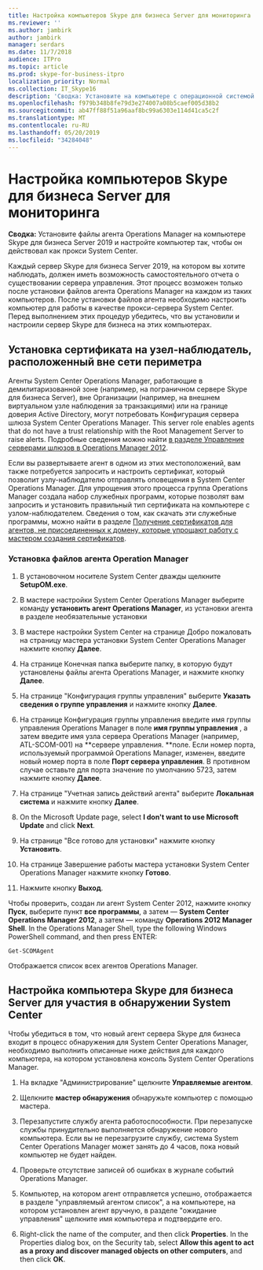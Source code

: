 ```yaml
---
title: Настройка компьютеров Skype для бизнеса Server для мониторинга
ms.reviewer: ''
ms.author: jambirk
author: jambirk
manager: serdars
ms.date: 11/7/2018
audience: ITPro
ms.topic: article
ms.prod: skype-for-business-itpro
localization_priority: Normal
ms.collection: IT_Skype16
description: 'Сводка: Установите на компьютере с операционной системой Skype для Business Server 2019 файлы агента Operations Manager и настройте компьютер так, чтобы он действовал как прокси System Center.'
ms.openlocfilehash: f979b348b8fe79d3e274007a08b5caef005d38b2
ms.sourcegitcommit: ab47ff88f51a96aaf8bc99a6303e114d41ca5c2f
ms.translationtype: MT
ms.contentlocale: ru-RU
ms.lasthandoff: 05/20/2019
ms.locfileid: "34284048"
---
```

# <a name="configure-the-skype-for-business-server-computers-that-will-be-monitored"></a>Настройка компьютеров Skype для бизнеса Server для мониторинга

**Сводка:** Установите файлы агента Operations Manager на компьютере Skype для бизнеса Server 2019 и настройте компьютер так, чтобы он действовал как прокси System Center.

Каждый сервер Skype для бизнеса Server 2019, на котором вы хотите наблюдать, должен иметь возможность самостоятельного отчета о существовании сервера управления. Этот процесс возможен только после установки файлов агента Operations Manager на каждом из таких компьютеров. После установки файлов агента необходимо настроить компьютер для работы в качестве прокси-сервера System Center. Перед выполнением этих процедур убедитесь, что вы установили и настроили сервер Skype для бизнеса на этих компьютерах.

## <a name="installing-a-certificate-on-a-watcher-node-located-outside-the-perimeter-network"></a>Установка сертификата на узел-наблюдатель, расположенный вне сети периметра
<a name="watcher_node_outside"> </a>

Агенты System Center Operations Manager, работающие в демилитаризованной зоне (например, на пограничном сервере Skype для бизнеса Server), вне Организации (например, на внешнем виртуальном узле наблюдения за транзакциями) или на границе доверия Active Directory, могут потребовать Конфигурация сервера шлюза System Center Operations Manager. This server role enables agents that do not have a trust relationship with the Root Management Server to raise alerts. Подробные сведения можно найти [в разделе Управление серверами шлюзов в Operations Manager 2012](https://technet.microsoft.com/en-us/library/hh212823.aspx).

Если вы развертываете агент в одном из этих местоположений, вам также потребуется запросить и настроить сертификат, который позволит узлу-наблюдателю отправлять оповещения в System Center Operations Manager. Для упрощения этого процесса группа Operations Manager создала набор служебных программ, которые позволят вам запросить и установить правильный тип сертификата на компьютере с узлом-наблюдателем. Сведения о том, как скачать эти служебные программы, можно найти в разделе [Получение сертификатов для агентов, не присоединенных к домену, которые упрощают работу с мастером создания сертификатов](https://go.microsoft.com/fwlink/p/?LinkID=267421&amp;amp;clcid=0x409).

### <a name="installing-the-operation-manager-agent-files"></a>Установка файлов агента Operation Manager

1. В установочном носителе System Center дважды щелкните **SetupOM.exe**.

2. В мастере настройки System Center Operations Manager выберите команду **установить агент Operations Manager**, из установки агента в разделе необязательные установки

3. В мастере настройки System Center на странице Добро пожаловать на страницу мастера установки System Center Operations Manager нажмите кнопку **Далее**.

4. На странице Конечная папка выберите папку, в которую будут установлены файлы агента Operations Manager, и нажмите кнопку **Далее**.

5. На странице "Конфигурация группы управления" выберите **Указать сведения о группе управления** и нажмите кнопку **Далее**.

6. На странице Конфигурация группы управления введите имя группы управления Operations Manager в поле **имя группы управления** , а затем введите имя узла сервера Operations Manager (например, ATL-SCOM-001) на **сервере управления. **поле. Если номер порта, используемый программой Operations Manager, изменен, введите новый номер порта в поле **Порт сервера управления**. В противном случае оставьте для порта значение по умолчанию 5723, затем нажмите кнопку **Далее**.

7. На странице "Учетная запись действий агента" выберите **Локальная система** и нажмите кнопку **Далее**.

8. On the Microsoft Update page, select **I don't want to use Microsoft Update** and click **Next**.

9. На странице "Все готово для установки" нажмите кнопку **Установить**.

10. На странице Завершение работы мастера установки System Center Operations Manager нажмите кнопку **Готово**.

11. Нажмите кнопку **Выход**.

Чтобы проверить, создан ли агент System Center 2012, нажмите кнопку **Пуск**, выберите пункт **все программы**, а затем — **System Center Operations Manager 2012**, а затем — команду **Operations 2012 Manager Shell**. In the Operations Manager Shell, type the following Windows PowerShell command, and then press ENTER:
```
Get-SCOMAgent
```

Отображается список всех агентов Operations Manager.
## <a name="configuring-the-skype-for-business-server-computer-to-participate-in-system-center-discovery"></a>Настройка компьютера Skype для бизнеса Server для участия в обнаружении System Center
<a name="watcher_node_outside"> </a>

Чтобы убедиться в том, что новый агент сервера Skype для бизнеса входит в процесс обнаружения для System Center Operations Manager, необходимо выполнить описанные ниже действия для каждого компьютера, на котором установлена консоль System Center Operations Manager.

1. На вкладке "Администрирование" щелкните **Управляемые агентом**.

2. Щелкните **мастер обнаружения** обнаружьте компьютер с помощью мастера.

3. Перезапустите службу агента работоспособности. При перезапуске службы принудительно выполняется обнаружение нового компьютера. Если вы не перезагрузите службу, система System Center Operations Manager может занять до 4 часов, пока новый компьютер не будет найден.

4. Проверьте отсутствие записей об ошибках в журнале событий Operations Manager.

5. Компьютер, на котором агент отправляется успешно, отображается в разделе "управляемый агентом список", а на компьютере, на котором установлен агент вручную, в разделе "ожидание управления" щелкните имя компьютера и подтвердите его.

6. 	Right-click the name of the computer, and then click **Properties**. In the Properties dialog box, on the Security tab, select **Allow this agent to act as a proxy and discover managed objects on other computers**, and then click **OK**.


